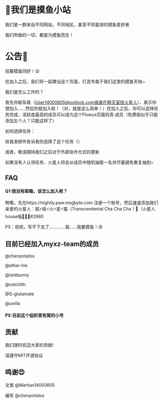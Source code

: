 
# 👋我们是摸鱼小站

我们是一群来自不同网站，不同地区，甚至不同星球的摸鱼爱好者

我们所做的一切，都是为摸鱼而生！



# 公告🧐
招募摸鱼同好！😜

在加入之后，我们将一起建设这个页面，打造专属于我们这里的摸鱼天地~

我们是怎么工作的？

首先你联系我（User14000605@outlook.com或者在聊天室找火星人），表示你想加入……然后你就加入啦！（对，就是这么简单！）在加入之后，你可以选择任务完成，活跃度最高的成员可以成为这个Flowus页面的真·成员（免费版似乎只能添加五个人？只能这样了）

如何选择任务：

给我发邮件告诉我你选择了这个任务（）

或者，敬请期待我们之后对于外部协作方式的更新

如果没有人认领任务，火星人将会从成员中随机抽取一名并尽量避免重复抽到~




## FAQ

#### Q1:我没有邮箱，该怎么加入呢？

啊嘞，先在https://nightly.paw.msgbyte.com 注册一个账号，然后速速添加我们亲爱的火星人：超⚡级⚡火⚡星⚡猫（Transcendental Cha Cha Cha！🌌（火星人house喵🤣🤣🤣#2980

PS：呃呃，写不下去了.............我......我要摸鱼！😡


## 目前已经加入myxz-team的成员
@chenpotatos

@ether-lnk

@isntbunny

@ostchhh

@S-glutamate

@umlla

#### PS:目前这个组织里有窝的小号




## 贡献

我们随时欢迎大家的贡献!

请遵守MIT开源协议

## 鸣谢😍
文案 @Martian14000605

编写 @chenpotatos

